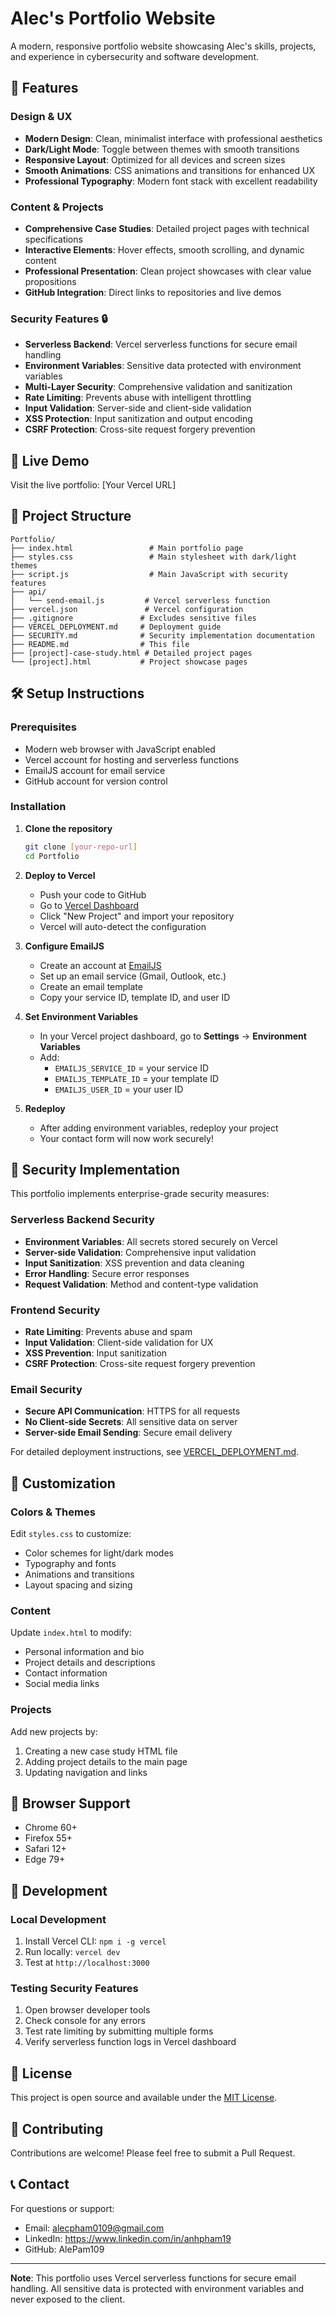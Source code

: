 # Alec's Portfolio Website

A modern, responsive portfolio website showcasing Alec's skills, projects, and experience in cybersecurity and software development.

## 🌟 Features

### Design & UX
- **Modern Design**: Clean, minimalist interface with professional aesthetics
- **Dark/Light Mode**: Toggle between themes with smooth transitions
- **Responsive Layout**: Optimized for all devices and screen sizes
- **Smooth Animations**: CSS animations and transitions for enhanced UX
- **Professional Typography**: Modern font stack with excellent readability

### Content & Projects
- **Comprehensive Case Studies**: Detailed project pages with technical specifications
- **Interactive Elements**: Hover effects, smooth scrolling, and dynamic content
- **Professional Presentation**: Clean project showcases with clear value propositions
- **GitHub Integration**: Direct links to repositories and live demos

### Security Features 🔒
- **Serverless Backend**: Vercel serverless functions for secure email handling
- **Environment Variables**: Sensitive data protected with environment variables
- **Multi-Layer Security**: Comprehensive validation and sanitization
- **Rate Limiting**: Prevents abuse with intelligent throttling
- **Input Validation**: Server-side and client-side validation
- **XSS Protection**: Input sanitization and output encoding
- **CSRF Protection**: Cross-site request forgery prevention

## 🚀 Live Demo

Visit the live portfolio: [Your Vercel URL]

## 📁 Project Structure

```
Portfolio/
├── index.html                 # Main portfolio page
├── styles.css                 # Main stylesheet with dark/light themes
├── script.js                  # Main JavaScript with security features
├── api/
│   └── send-email.js         # Vercel serverless function
├── vercel.json               # Vercel configuration
├── .gitignore               # Excludes sensitive files
├── VERCEL_DEPLOYMENT.md     # Deployment guide
├── SECURITY.md              # Security implementation documentation
├── README.md                # This file
├── [project]-case-study.html # Detailed project pages
└── [project].html           # Project showcase pages
```

## 🛠️ Setup Instructions

### Prerequisites
- Modern web browser with JavaScript enabled
- Vercel account for hosting and serverless functions
- EmailJS account for email service
- GitHub account for version control

### Installation

1. **Clone the repository**
   ```bash
   git clone [your-repo-url]
   cd Portfolio
   ```

2. **Deploy to Vercel**
   - Push your code to GitHub
   - Go to [Vercel Dashboard](https://vercel.com/dashboard)
   - Click "New Project" and import your repository
   - Vercel will auto-detect the configuration

3. **Configure EmailJS**
   - Create an account at [EmailJS](https://www.emailjs.com/)
   - Set up an email service (Gmail, Outlook, etc.)
   - Create an email template
   - Copy your service ID, template ID, and user ID

4. **Set Environment Variables**
   - In your Vercel project dashboard, go to **Settings** → **Environment Variables**
   - Add:
     - `EMAILJS_SERVICE_ID` = your service ID
     - `EMAILJS_TEMPLATE_ID` = your template ID
     - `EMAILJS_USER_ID` = your user ID

5. **Redeploy**
   - After adding environment variables, redeploy your project
   - Your contact form will now work securely!

## 🔐 Security Implementation

This portfolio implements enterprise-grade security measures:

### Serverless Backend Security
- **Environment Variables**: All secrets stored securely on Vercel
- **Server-side Validation**: Comprehensive input validation
- **Input Sanitization**: XSS prevention and data cleaning
- **Error Handling**: Secure error responses
- **Request Validation**: Method and content-type validation

### Frontend Security
- **Rate Limiting**: Prevents abuse and spam
- **Input Validation**: Client-side validation for UX
- **XSS Prevention**: Input sanitization
- **CSRF Protection**: Cross-site request forgery prevention

### Email Security
- **Secure API Communication**: HTTPS for all requests
- **No Client-side Secrets**: All sensitive data on server
- **Server-side Email Sending**: Secure email delivery

For detailed deployment instructions, see [VERCEL_DEPLOYMENT.md](VERCEL_DEPLOYMENT.md).

## 🎨 Customization

### Colors & Themes
Edit `styles.css` to customize:
- Color schemes for light/dark modes
- Typography and fonts
- Animations and transitions
- Layout spacing and sizing

### Content
Update `index.html` to modify:
- Personal information and bio
- Project details and descriptions
- Contact information
- Social media links

### Projects
Add new projects by:
1. Creating a new case study HTML file
2. Adding project details to the main page
3. Updating navigation and links

## 📱 Browser Support

- Chrome 60+
- Firefox 55+
- Safari 12+
- Edge 79+

## 🔧 Development

### Local Development
1. Install Vercel CLI: `npm i -g vercel`
2. Run locally: `vercel dev`
3. Test at `http://localhost:3000`

### Testing Security Features
1. Open browser developer tools
2. Check console for any errors
3. Test rate limiting by submitting multiple forms
4. Verify serverless function logs in Vercel dashboard

## 📄 License

This project is open source and available under the [MIT License](LICENSE).

## 🤝 Contributing

Contributions are welcome! Please feel free to submit a Pull Request.

## 📞 Contact

For questions or support:
- Email: alecpham0109@gmail.com
- LinkedIn: https://www.linkedin.com/in/anhpham19
- GitHub: AlePam109

---

**Note**: This portfolio uses Vercel serverless functions for secure email handling. All sensitive data is protected with environment variables and never exposed to the client. 